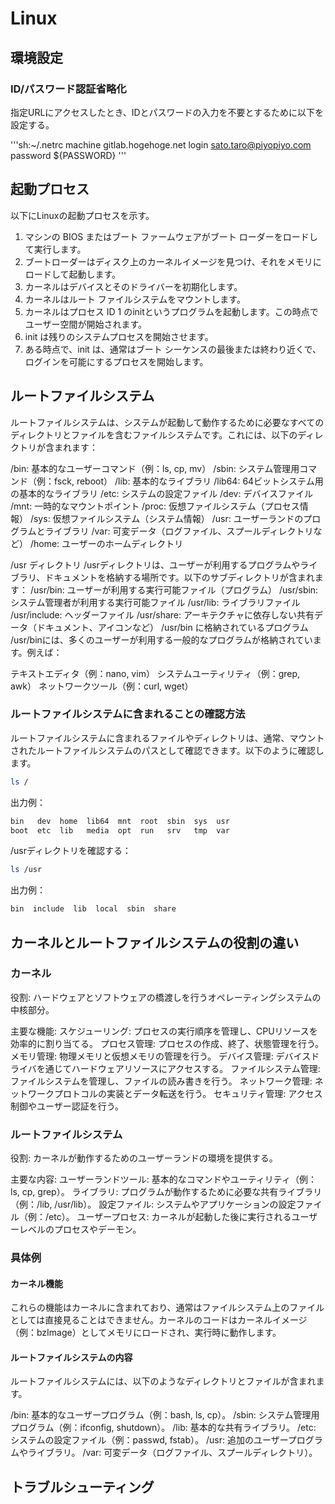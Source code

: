 # Linux

## 環境設定

### ID/パスワード認証省略化

指定URLにアクセスしたとき、IDとパスワードの入力を不要とするために以下を設定する。  

'''sh:~/.netrc
machine gitlab.hogehoge.net
login sato.taro@piyopiyo.com
password ${PASSWORD}
'''

## 起動プロセス

以下にLinuxの起動プロセスを示す。  

1. マシンの BIOS またはブート ファームウェアがブート ローダーをロードして実行します。
2. ブートローダーはディスク上のカーネルイメージを見つけ、それをメモリにロードして起動します。
3. カーネルはデバイスとそのドライバーを初期化します。
4. カーネルはルート ファイルシステムをマウントします。
5. カーネルはプロセス ID 1 のinitというプログラムを起動します。この時点でユーザー空間が開始されます。
6. init は残りのシステムプロセスを開始させます。
7. ある時点で、init は、通常はブート シーケンスの最後または終わり近くで、ログインを可能にするプロセスを開始します。

## ルートファイルシステム

ルートファイルシステムは、システムが起動して動作するために必要なすべてのディレクトリとファイルを含むファイルシステムです。これには、以下のディレクトリが含まれます：

/bin: 基本的なユーザーコマンド（例：ls, cp, mv）
/sbin: システム管理用コマンド（例：fsck, reboot）
/lib: 基本的なライブラリ
/lib64: 64ビットシステム用の基本的なライブラリ
/etc: システムの設定ファイル
/dev: デバイスファイル
/mnt: 一時的なマウントポイント
/proc: 仮想ファイルシステム（プロセス情報）
/sys: 仮想ファイルシステム（システム情報）
/usr: ユーザーランドのプログラムとライブラリ
/var: 可変データ（ログファイル、スプールディレクトリなど）
/home: ユーザーのホームディレクトリ

/usr ディレクトリ
/usrディレクトリは、ユーザーが利用するプログラムやライブラリ、ドキュメントを格納する場所です。以下のサブディレクトリが含まれます：
/usr/bin: ユーザーが利用する実行可能ファイル（プログラム）
/usr/sbin: システム管理者が利用する実行可能ファイル
/usr/lib: ライブラリファイル
/usr/include: ヘッダーファイル
/usr/share: アーキテクチャに依存しない共有データ（ドキュメント、アイコンなど）
/usr/bin に格納されているプログラム
/usr/binには、多くのユーザーが利用する一般的なプログラムが格納されています。例えば：

テキストエディタ（例：nano, vim）
システムユーティリティ（例：grep, awk）
ネットワークツール（例：curl, wget）

### ルートファイルシステムに含まれることの確認方法

ルートファイルシステムに含まれるファイルやディレクトリは、通常、マウントされたルートファイルシステムのパスとして確認できます。以下のように確認します。

```bash
ls /
```

出力例：

```bash
bin   dev  home  lib64  mnt  root  sbin  sys  usr
boot  etc  lib   media  opt  run   srv   tmp  var
```

/usrディレクトリを確認する：

```bash
ls /usr
```

出力例：

```bash
bin  include  lib  local  sbin  share
```

## カーネルとルートファイルシステムの役割の違い

### カーネル

役割: ハードウェアとソフトウェアの橋渡しを行うオペレーティングシステムの中核部分。

主要な機能:
スケジューリング: プロセスの実行順序を管理し、CPUリソースを効率的に割り当てる。
プロセス管理: プロセスの作成、終了、状態管理を行う。
メモリ管理: 物理メモリと仮想メモリの管理を行う。
デバイス管理: デバイスドライバを通じてハードウェアリソースにアクセスする。
ファイルシステム管理: ファイルシステムを管理し、ファイルの読み書きを行う。
ネットワーク管理: ネットワークプロトコルの実装とデータ転送を行う。
セキュリティ管理: アクセス制御やユーザー認証を行う。

### ルートファイルシステム

役割: カーネルが動作するためのユーザーランドの環境を提供する。

主要な内容:
ユーザーランドツール: 基本的なコマンドやユーティリティ（例：ls, cp, grep）。
ライブラリ: プログラムが動作するために必要な共有ライブラリ（例：/lib, /usr/lib）。
設定ファイル: システムやアプリケーションの設定ファイル（例：/etc）。
ユーザープロセス: カーネルが起動した後に実行されるユーザーレベルのプロセスやデーモン。

### 具体例

#### カーネル機能

これらの機能はカーネルに含まれており、通常はファイルシステム上のファイルとしては直接見ることはできません。カーネルのコードはカーネルイメージ（例：bzImage）としてメモリにロードされ、実行時に動作します。

#### ルートファイルシステムの内容

ルートファイルシステムには、以下のようなディレクトリとファイルが含まれます。

/bin: 基本的なユーザープログラム（例：bash, ls, cp）。
/sbin: システム管理用プログラム（例：ifconfig, shutdown）。
/lib: 基本的な共有ライブラリ。
/etc: システムの設定ファイル（例：passwd, fstab）。
/usr: 追加のユーザープログラムやライブラリ。
/var: 可変データ（ログファイル、スプールディレクトリ）。

## トラブルシューティング
